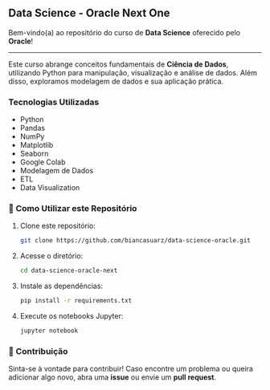 ##  Data Science - Oracle Next One

Bem-vindo(a) ao repositório do curso de **Data Science** oferecido pelo **Oracle**! 

---

Este curso abrange conceitos fundamentais de **Ciência de Dados**, utilizando Python para manipulação, visualização e análise de dados. Além disso, exploramos modelagem de dados e sua aplicação prática.

###  Tecnologias Utilizadas
- Python 
- Pandas 
- NumPy 
- Matplotlib
- Seaborn
- Google Colab 
- Modelagem de Dados
- ETL
- Data Visualization

### 📖 Como Utilizar este Repositório
1. Clone este repositório:
   ```bash
   git clone https://github.com/biancasuarz/data-science-oracle.git
   ```
2. Acesse o diretório:
   ```bash
   cd data-science-oracle-next
   ```
3. Instale as dependências:
   ```bash
   pip install -r requirements.txt
   ```
4. Execute os notebooks Jupyter:
   ```bash
   jupyter notebook
   ```

### 🤝 Contribuição
Sinta-se à vontade para contribuir! Caso encontre um problema ou queira adicionar algo novo, abra uma **issue** ou envie um **pull request**.


